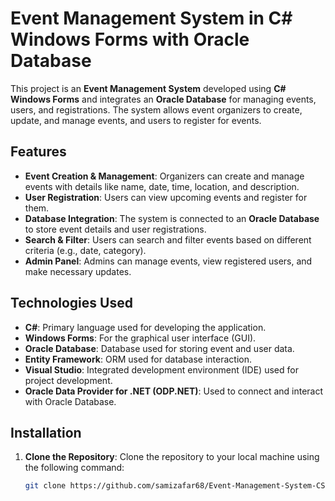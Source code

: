 # Event Management System in C# Windows Forms with Oracle Database

This project is an **Event Management System** developed using **C# Windows Forms** and integrates an **Oracle Database** for managing events, users, and registrations. The system allows event organizers to create, update, and manage events, and users to register for events.

## Features

- **Event Creation & Management**: Organizers can create and manage events with details like name, date, time, location, and description.
- **User Registration**: Users can view upcoming events and register for them.
- **Database Integration**: The system is connected to an **Oracle Database** to store event details and user registrations.
- **Search & Filter**: Users can search and filter events based on different criteria (e.g., date, category).
- **Admin Panel**: Admins can manage events, view registered users, and make necessary updates.

## Technologies Used

- **C#**: Primary language used for developing the application.
- **Windows Forms**: For the graphical user interface (GUI).
- **Oracle Database**: Database used for storing event and user data.
- **Entity Framework**: ORM used for database interaction.
- **Visual Studio**: Integrated development environment (IDE) used for project development.
- **Oracle Data Provider for .NET (ODP.NET)**: Used to connect and interact with Oracle Database.

## Installation

1. **Clone the Repository**:
   Clone the repository to your local machine using the following command:
   
   ```bash
   git clone https://github.com/samizafar68/Event-Management-System-CSharp-Windows-Forms.git
